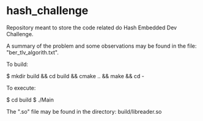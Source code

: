 # hash_challenge
Repository meant to store the code related do Hash Embedded Dev Challenge.

A summary of the problem and some observations may be found in the file:
"ber_tlv_algorith.txt".

To build:

$ mkdir build && cd build && cmake .. && make && cd -

To execute:

$ cd build
$ ./Main

The ".so" file may be found in the directory:
build/libreader.so
